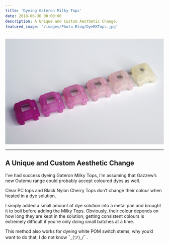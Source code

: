 ```yaml
---
title: 'Dyeing Gateron Milky Tops'
date: 2018-06-30 00:00:00
description: A Unique and Custom Aesthetic Change.
featured_image: '/images/Photo_Blog/DyeMXTops.jpg'
---
```


<div class="gallery2" data-columns="1">
	<img src="/images/Photo_Blog/DyeMXTops.jpg">
</div>

---

## A Unique and Custom Aesthetic Change 

I’ve had success dyeing Gateron Milky Tops, I’m assuming that Gazzew’s new Outemu range could probably accept coloured dyes as well. 

Clear PC tops and Black Nylon Cherry Tops don’t change their colour when heated in a dye solution.  

I simply added a small amount of dye solution into a metal pan and brought it to boil before adding the Milky Tops. Obviously, their colour depends on how long they are kept in the solution; getting consistent colours is extremely difficult if you're only doing small batches at a time.  

This method also works for dyeing white POM switch stems, why you’d want to do that, I do not know ¯\_(ツ)_/¯ . 
